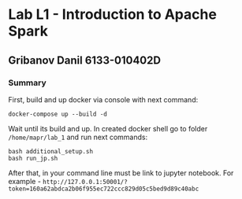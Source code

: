 # Lab L1 - Introduction to Apache Spark
## Gribanov Danil 6133-010402D
### Summary

First, build and up docker via console with next command:
```
docker-compose up --build -d
```

Wait until its build and up. In created docker shell go to folder `/home/mapr/lab_1` and run next commands:
```
bash additional_setup.sh
bash run_jp.sh
```

After that, in your command line must be link to jupyter notebook. 
For example - `http://127.0.0.1:50001/?token=160a62abdca2b06f955ec722ccc829d05c5bed9d89c40abc`